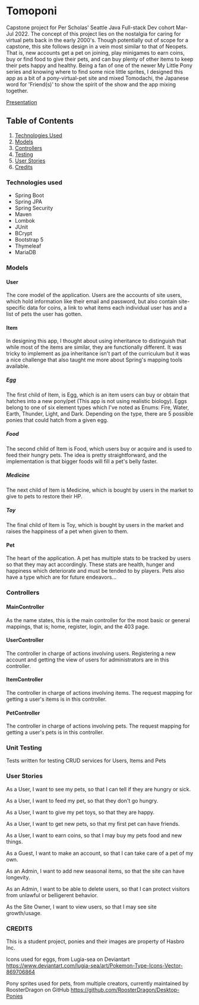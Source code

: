 # Tomoponi
Capstone project for Per Scholas' Seattle Java Full-stack Dev cohort Mar-Jul 2022. The concept of this project lies on the nostalgia for caring for virtual pets back in the early 2000's. Though potentially out of scope for a capstone, this site follows design in a vein most similar to that of Neopets. That is, new accounts get a pet on joining, play minigames to earn coins, buy or find food to give their pets, and can buy plenty of other items to keep their pets happy and healthy. Being a fan of one of the newer My Little Pony series and knowing where to find some nice little sprites, I designed this app as a bit of a pony-virtual-pet site and mixed Tomodachi, the Japanese word for 'Friend(s)' to show the spirit of the show and the app mixing together. 

[Presentation](https://docs.google.com/presentation/d/1KzClLIziuJLoZMwqc04RWcCeeWbFbwqq_sTVPTUmQFs/edit?usp=sharing)

## Table of Contents
1. [Technologies Used](#technologies)
2. [Models](#models)
3. [Controllers](#controllers)
4. [Testing](#testing)
5. [User Stories](#stories)
6. [Credits](#credits)

### <a name="technologies"></a> Technologies used

- Spring Boot
- Spring JPA
- Spring Security
- Maven
- Lombok
- JUnit
- BCrypt
- Bootstrap 5
- Thymeleaf
- MariaDB

### <a name="models"></a> Models

#### User

The core model of the application. Users are the accounts of site users, which hold information like their email and password, but also contain site-specific data for coins, a link to what items each individual user has and a list of pets the user has gotten.

#### Item

In designing this app, I thought about using inheritance to distinguish that while most of the items are similar, they are functionally different. It was tricky to implement as jpa inheritance isn't part of the curriculum but it was a nice challenge that also taught me more about Spring's mapping tools available.

##### Egg

The first child of Item, is Egg, which is an item users can buy or obtain that hatches into a new pony/pet (This app is not using realistic biology). Eggs belong to one of six element types which I've noted as Enums: Fire, Water, Earth, Thunder, Light, and Dark. Depending on the type, there are 5 possible ponies that could hatch from a given egg.

##### Food

The second child of Item is Food, which users buy or acquire and is used to feed their hungry pets. The idea is pretty straightforward, and the implementation is that bigger foods will fill a pet's belly faster. 

##### Medicine

The next child of Item is Medicine, which is bought by users in the market to give to pets to restore their HP. 

##### Toy

The final child of Item is Toy, which is bought by users in the market and raises the happiness of a pet when given to them.

#### Pet

The heart of the application. A pet has multiple stats to be tracked by users so that they may act accordingly. These stats are health, hunger and happiness which deteriorate and must be tended to by players. Pets also have a type which are for future endeavors...

### <a name="controllers"></a> Controllers

#### MainController

As the name states, this is the main controller for the most basic or general mappings, that is; home, register, login, and the 403 page. 

#### UserController

The controller in charge of actions involving users. Registering a new account and getting the view of users for administrators are in this controller.

#### ItemController

The controller in charge of actions involving items. The request mapping for getting a user's items is in this controller.

#### PetController

The controller in charge of actions involving pets. The request mapping for getting a user's pets is in this controller.

### <a name="testing"></a> Unit Testing

Tests written for testing CRUD services for Users, Items and Pets

### <a name="stories"></a> User Stories

As a User, I want to see my pets, so that I can tell if they are hungry or sick. 

As a User, I want to feed my pet, so that they don't go hungry.

As a User, I want to give my pet toys, so that they are happy.

As a User, I want to get new pets, so that my first pet can have friends.

As a User, I want to earn coins, so that I may buy my pets food and new things.

As a Guest, I want to make an account, so that I can take care of a pet of my own.

As an Admin, I want to add new seasonal items, so that the site can have longevity.

As an Admin, I want to be able to delete users, so that I can protect visitors from unlawful or belligerent behavior.

As the Site Owner, I want to view users, so that I may see site growth/usage.

### <a name="credits"></a> CREDITS

This is a student project, ponies and their images are property of Hasbro Inc. 

Icons used for eggs, from Lugia-sea on Deviantart
https://www.deviantart.com/lugia-sea/art/Pokemon-Type-Icons-Vector-869706864

Pony sprites used for pets, from multiple creators, currently maintained by RoosterDragon on GitHub
https://github.com/RoosterDragon/Desktop-Ponies